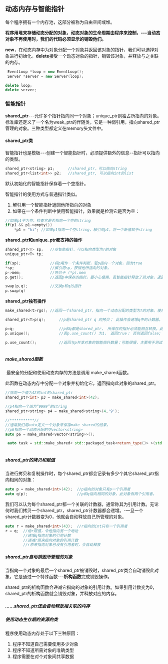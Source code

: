 ## 动态内存与智能指针

每个程序拥有一个内存池，这部分被称为自由空间或堆。

**程序用堆来存储动态分配的对象，动态对象的生命周期由程序来控制，---当动态对象不再使用时，我们的代码必须显示的销毁他们。**

**new**，在动态内存中为对象分配一个对象并返回该对象的指针，我们可以选择对象进行初始化。**delete**接受一个动态对象的指针，销毁该对象，并释放与之关联的内存。

```c++
 EventLoop *loop = new EventLoop();
 Server *server = new Server(loop);

delete loop;
delete server;
```

### 智能指针

**shared_ptr**---允许多个指针指向同一个对象；unique_ptr则独占所指向的对象。标准库还定义了一个名为weak_ptr的伴随类，它是一种弱引用，指向shared_ptr管理的对象。三种类型都定义在memory头文件中。

#### shared_ptr类

智能指针也是模板---创建一个智能指针时，必须提供额外的信息--指针可以指向的类型。

```c++
shared_ptr<string> p1;		//shared_ptr，可以指向string
shared_ptr<list<int>> p2;	//shared_ptr, 可以指向int的list	
```

默认初始化的智能指针保存着一个空指针。

智能指针的使用方式与普通指针类似。

1. 解引用一个智能指针返回他所指向的对象
2. 如果在一个条件判断中使用智能指针，效果就是检测它是否为空：

```c++
//如果p1不为空，检查它是否指向一个空的string
if(p1 && p1->empty())
	*p1 = "hi";	//如果p1指向一个空string，解引用p1，将一个新值赋予string
```

**shared_ptr和unique_ptr都支持的操作**

```c++
shared_ptr<T> sp;	//空智能指针，可以指向类型为T的对象
unique_ptr<T> tp;

if(sp);				//将p用作一个条件判断，若p指向一个对象，则为true
*sp;				//解引用sp，获得他所指向的对象。
p->mem; 			//等价于 (*p).mem
p.get();			//返回p中保存的指针。要小心使用，若智能指针释放了其对象，返回的指针所指向的对象也就消失

swap(p,q);			//交换p和q的指针
p.swap(q)
```

**shared_ptr独有操作**

``` c++
make_shared<t>rgs);	//返回一个shared_ptr，指向一个动态分配的类型为T的对象。使用args初始化对象。

shared_ptr<T>p(q);		//p是shared_ptr q 的拷贝； 此操作会递增q中的计数器。 q中的指针必须能转换为T*

p=q;					//p和q都是shared_ptr， 所保存的指针必须能相互转换。此操作会递减p的引用计数，递增						//q的引用计数；若p的引用计数变为0，则将其管理的原内存释放
p.unique();				//若p.use_count() 为1， 返回true； 否则返回false;

p.use_count();			//返回与p共享对象的智能指针数量；可能很慢，主要用于测试
    

```

##### make_shared函数

​	最安全的分配和使用动态内存的方法是调用 make_shared函数。

此函数在动态内存中分配一个对象并初始化它，返回指向此对象的shared_ptr。

```c++
//指向一个值为42的int的shared_ptr
shared_ptr<int> p3 = make_shared<int>(42);

//p4指向一个值为“9999”的string
shared_ptr<string> p4 = make_shared<string>(4,'9');

//***********//
//通常我们用auto定义一个对象来保存make_shared的结果，
//p6指向一个动态分配的空vector<string>
auto p6 = make_shared<vector<string>>();

 auto task = std::make_shared< std::packaged_task<return_type()> >(std::bind(std::forward<F>(f), std::forward<Args>(args)...);
                                                                   
```

##### shared_ptr的拷贝和赋值

当进行拷贝和复制操作时，每个shared_ptr都会记录有多少个其它shared_ptr指向相同的对象：

```c++
auto p = make_shared<int>(42);	//p指向的对象只有p一个引用者
auto q(p);						//p和q指向相同的对象，此对象有两个引用者。
```

我们可以认为每个shared_ptr都一个关联的计数器，通常称其为引用计数。无论何时我们拷贝一个shared_ptr，shared_ptr计数器都会递增。-一旦一个shared_ptr计数器变为0，他就会自动释放自己所管理的对象。

```c++ 
auto r = make_shared<int>(43);	//r指向的int只有一个引用者
r = q;	//给r赋值，令他指向另一个地址
		//递增q指向对象的引用计数
		//递减r原来指向对象的引用计数
		//r原来指向对象已没有引用者时，会自动释放
```

##### shared_ptr自动销毁所管理的对象

​	当指向一个对象的最后一个shared_ptr被销毁时，shared_ptr类会自动销毁此对象，它是通过一个特殊函数---**析构函数**完成销毁操作。

​	shared_ptr的析构函数会递减它指向的对象的引用计数。如果引用计数变为0，shared_ptr的析构函数就会销毁对象，并释放对应的内存。

##### ......shared_ptr还会自动释放相关联的内存



##### 使用动态生存期的资源的类

程序使用动态内存处于以下三种原因：

1. 程序不知道自己需要使用多少对象
2. 程序不知道所需对象的准确类型
3. 程序需要在对个对象间共享数据



